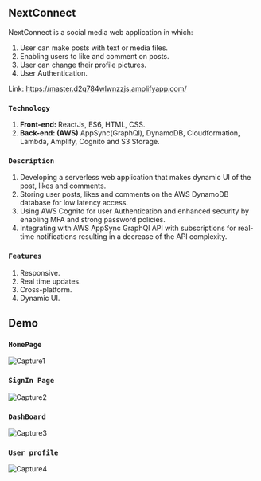 ## NextConnect
NextConnect is a social media web application in which: 
1. User can make posts with text or media files.
2. Enabling users to like and comment on posts.
3. User can change their profile pictures.
4. User Authentication.

Link: https://master.d2q784wlwnzzjs.amplifyapp.com/

### `Technology`
1. **Front-end:** ReactJs, ES6, HTML, CSS.
2. **Back-end: (AWS)** AppSync(GraphQl), DynamoDB, Cloudformation, Lambda, Amplify, Cognito and S3 Storage.

### `Description`
1. Developing a serverless web application that makes dynamic UI of the post, likes and comments.
2. Storing user posts, likes and comments on the AWS DynamoDB database for low latency access.
3. Using AWS Cognito for user Authentication and enhanced security by enabling MFA and strong
password policies.
4. Integrating with AWS AppSync GraphQl API with subscriptions for real-time notifications resulting in
a decrease of the API complexity.

### `Features`
1. Responsive.
2. Real time updates.
3. Cross-platform.
4. Dynamic UI.

## Demo
### `HomePage`
![Capture1](https://user-images.githubusercontent.com/58487474/103264106-b9148e00-4977-11eb-8222-b522695555c9.PNG)

### `SignIn Page`
![Capture2](https://user-images.githubusercontent.com/58487474/103264111-bdd94200-4977-11eb-8339-411f400aff62.PNG)

### `DashBoard`
![Capture3](https://user-images.githubusercontent.com/58487474/103264483-cf6f1980-4978-11eb-8048-c092cce86a0e.PNG)

### `User profile`
![Capture4](https://user-images.githubusercontent.com/58487474/103264117-c3cf2300-4977-11eb-8676-17dc802b0e46.PNG)
